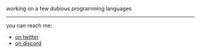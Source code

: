 working on a few dubious programming languages

---

you can reach me:
 * [on twitter](https://twitter.com/elucentdev)
 * [on discord](https://github.com/elucent/elucent/blob/master/DISCORD.md)
